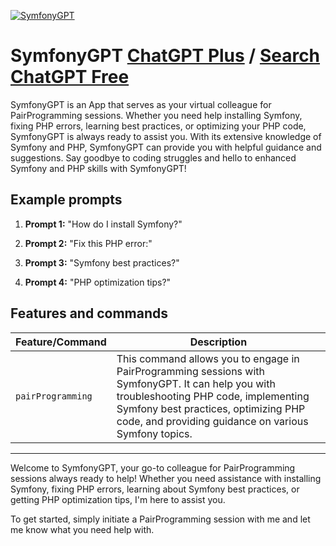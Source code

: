 
[![SymfonyGPT](https://files.oaiusercontent.com/file-zXKt9IxFj1V7gaCsiAg5Fxth?se=2123-10-16T08%3A32%3A00Z&sp=r&sv=2021-08-06&sr=b&rscc=max-age%3D31536000%2C%20immutable&rscd=attachment%3B%20filename%3DSymfonyGPT.png&sig=J%2B3gQTMw9eQYwku9StknCuO35ABpB2ldEQHWn16wGU8%3D)](https://chat.openai.com/g/g-VyliDiSyc-symfonygpt )

# SymfonyGPT [ChatGPT Plus](https://chat.openai.com/g/g-VyliDiSyc-symfonygpt ) / [Search ChatGPT Free](https://gptcall.net/index.html#/?search=SymfonyGPT)

SymfonyGPT is an App that serves as your virtual colleague for PairProgramming sessions. Whether you need help installing Symfony, fixing PHP errors, learning best practices, or optimizing your PHP code, SymfonyGPT is always ready to assist you. With its extensive knowledge of Symfony and PHP, SymfonyGPT can provide you with helpful guidance and suggestions. Say goodbye to coding struggles and hello to enhanced Symfony and PHP skills with SymfonyGPT!

## Example prompts

1. **Prompt 1:** "How do I install Symfony?"

2. **Prompt 2:** "Fix this PHP error:"

3. **Prompt 3:** "Symfony best practices?"

4. **Prompt 4:** "PHP optimization tips?"

## Features and commands

| Feature/Command | Description |
| --- | --- |
| `pairProgramming` | This command allows you to engage in PairProgramming sessions with SymfonyGPT. It can help you with troubleshooting PHP code, implementing Symfony best practices, optimizing PHP code, and providing guidance on various Symfony topics. |

---

Welcome to SymfonyGPT, your go-to colleague for PairProgramming sessions always ready to help! Whether you need assistance with installing Symfony, fixing PHP errors, learning about Symfony best practices, or getting PHP optimization tips, I'm here to assist you.

To get started, simply initiate a PairProgramming session with me and let me know what you need help with.


